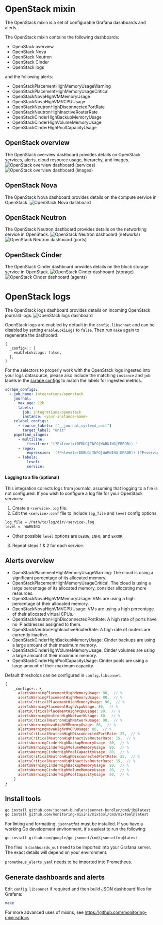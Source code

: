 # OpenStack mixin

The OpenStack mixin is a set of configurable Grafana dashboards and alerts.

The OpenStack mixin contains the following dashboards:

- OpenStack overview
- OpenStack Nova
- OpenStack Neutron
- OpenStack Cinder
- OpenStack logs

and the following alerts:

- OpenStackPlacementHighMemoryUsageWarning
- OpenStackPlacementHighMemoryUsageCritical
- OpenStackNovaHighVMMemoryUsage
- OpenStackNovaHighVMVCPUUsage
- OpenStackNeutronHighDisconnectedPortRate
- OpenStackNeutronHighInactiveRouterRate
- OpenStackCinderHighBackupMemoryUsage
- OpenStackCinderHighVolumeMemoryUsage
- OpenStackCinderHighPoolCapacityUsage

## OpenStack overview

The OpenStack overview dashboard provides details on OpenStack services, alerts, cloud resource usage, hierarchy, and images.
![OpenStack overview dashboard (services)](https://storage.googleapis.com/grafanalabs-integration-assets/openstack/screenshots/openstack_overview_1.png)
![OpenStack overview dashboard (images)](https://storage.googleapis.com/grafanalabs-integration-assets/openstack/screenshots/openstack_overview_2.png)

## OpenStack Nova

The OpenStack Nova dashboard provides details on the compute service in OpenStack.
![OpenStack Nova dashboard](https://storage.googleapis.com/grafanalabs-integration-assets/openstack/screenshots/openstack_nova.png)

## OpenStack Neutron

The OpenStack Neutron dashboard provides details on the networking service in OpenStack.
![OpenStack Neutron dashboard (networks)](https://storage.googleapis.com/grafanalabs-integration-assets/openstack/screenshots/openstack_neutron_1.png)
![OpenStack Neutron dashboard (ports)](https://storage.googleapis.com/grafanalabs-integration-assets/openstack/screenshots/openstack_neutron_2.png)

## OpenStack Cinder

The OpenStack Cinder dashboard provides details on the block storage service in OpenStack.
![OpenStack Cinder dashboard (storage)](https://storage.googleapis.com/grafanalabs-integration-assets/openstack/screenshots/openstack_cinder_1.png)
![OpenStack Cinder dashboard (agents)](https://storage.googleapis.com/grafanalabs-integration-assets/openstack/screenshots/openstack_cinder_2.png)

# OpenStack logs

The OpenStack logs dashboard provides details on incoming OpenStack journald logs.
![OpenStack logs dashboard](https://storage.googleapis.com/grafanalabs-integration-assets/openstack/screenshots/openstack_logs.png)

OpenStack logs are enabled by default in the `config.libsonnet` and can be disabled by setting `enableLokiLogs` to `false`. Then run `make` again to regenerate the dashboard:

```
{
  _config+:: {
    enableLokiLogs: false,
  },
}
```

For the selectors to properly work with the OpenStack logs ingested into your logs datasource, please also include the matching `instance` and `job` labels in the [scrape configs](https://grafana.com/docs/loki/latest/clients/promtail/configuration/#scrape_configs) to match the labels for ingested metrics.

```yaml
scrape_configs:
  - job_name: integrations/openstack
    journal:
      max_age: 12h
      labels:
        job: integrations/openstack
        instance: <your-instance-name>
    relabel_configs:
      - source_labels: ["__journal_systemd_unit"]
        target_label: "unit"
    pipeline_stages:
      - multiline:
          firstline: "(?P<level>(DEBUG|INFO|WARNING|ERROR)) "
      - regex:
          expression: '(?P<level>(DEBUG|INFO|WARNING|ERROR)) (?P<service>\w+)[\w|.]+ (\[.*] )(?P<message>.*)'
      - labels:
          level:
          service:
```

#### Logging to a file (optional)

This integration collects logs from journald, assuming that logging to a file is not configured. If you wish to configure a log file for your OpenStack services:

1. Create a `<service>.log` file.
2. Edit the `<service>.conf` file to include `log_file` and `level` config options.

```bash
log_file = /Path/to/log/dir/<service>.log
level =  WARNING
```
- Other possible `level` options are `DEBUG`, `INFO`, and `ERROR`.
3. Repeat steps 1 & 2 for each service.

## Alerts overview

- OpenStackPlacementHighMemoryUsageWarning: The cloud is using a significant percentage of its allocated memory.
- OpenStackPlacementHighMemoryUsageCritical: The cloud is using a large percentage of its allocated memory, consider allocating more resources.
- OpenStackNovaHighVMMemoryUsage: VMs are using a high percentage of their allocated memory.
- OpenStackNovaHighVMVCPUUsage: VMs are using a high percentage of their allocated virtual CPUs.
- OpenStackNeutronHighDisconnectedPortRate: A high rate of ports have no IP addresses assigned to them.
- OpenStackNeutronHighInactiveRouterRate: A high rate of routers are currently inactive.
- OpenStackCinderHighBackupMemoryUsage: Cinder backups are using a large amount of their maximum memory.
- OpenStackCinderHighVolumeMemoryUsage: Cinder volumes are using a large amount of their maximum memory.
- OpenStackCinderHighPoolCapacityUsage: Cinder pools are using a large amount of their maximum capacity.

Default thresholds can be configured in `config.libsonnet`.

```js
{
    _configs+:: {
      alertsWarningPlacementHighMemoryUsage: 80,  // %
      alertsWarningPlacementHighMemoryUsage: 80,  // %
      alertsCriticalPlacementHighMemoryUsage: 90,  // %
      alertsWarningPlacementHighVcpuUsage: 80,  // %
      alertsCriticalPlacementHighVcpuUsage: 90,  // %
      alertsWarningNeutronHighNetworkUsage: 80,  // %
      alertsCriticalNeutronHighNetworkUsage: 90,  // %
      alertsWarningNovaHighVMMemoryUsage: 80,  // %
      alertsWarningNovaHighVMVCPUUsage: 80,  // %
      alertsCriticalNeutronHighDisconnectedPortRate: 25,  // %
      alertsCriticalNeutronHighInactiveRouterRate: 15,  // %
      alertsWarningCinderHighBackupMemoryUsage: 80,  // %
      alertsWarningCinderHighVolumeMemoryUsage: 80,  // %
      alertsWarningCinderHighPoolCapacityUsage: 80,  // %
      alertsCriticalNeutronHighDisconnectedPortRate: 25,  // %
      alertsCriticalNeutronHighInactiveRouterRate: 15,  // %
      alertsWarningCinderHighBackupMemoryUsage: 80,  // %
      alertsWarningCinderHighVolumeMemoryUsage: 80,  // %
      alertsWarningCinderHighPoolCapacityUsage: 80,  // %
    }
}
```

## Install tools

```bash
go install github.com/jsonnet-bundler/jsonnet-bundler/cmd/jb@latest
go install github.com/monitoring-mixins/mixtool/cmd/mixtool@latest
```

For linting and formatting, `jsonnetfmt` must be installed. If you
have a working Go development environment, it's easiest to run the following:

```bash
go install github.com/google/go-jsonnet/cmd/jsonnetfmt@latest
```

The files in `dashboards_out` need to be imported
into your Grafana server. The exact details will depend on your environment.

`prometheus_alerts.yaml` needs to be imported into Prometheus.

## Generate dashboards and alerts

Edit `config.libsonnet` if required and then build JSON dashboard files for Grafana:

```bash
make
```

For more advanced uses of mixins, see
https://github.com/monitoring-mixins/docs.
